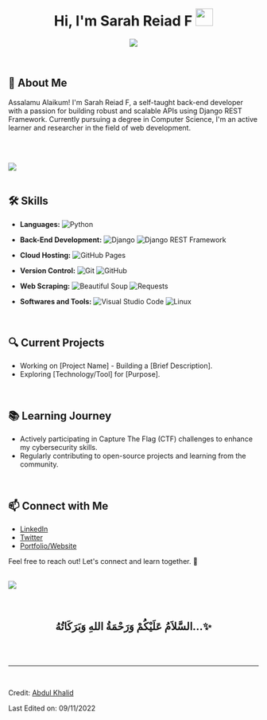 <h1 align="center"><b>Hi, I'm Sarah Reiad F </b><img src="https://media.giphy.com/media/hvRJCLFzcasrR4ia7z/giphy.gif" width="35"></h1>

<p align="center">
  <img src="https://readme-typing-svg.herokuapp.com?font=Time+New+Roman&color=cyan&size=25&center=true&vCenter=true&width=600&height=100&lines=Assalamu+O+Alaikum+Warahmatullah..&hearts;++;Self-taught+Back-End+Developer,;Django+REST+Framework+Enthusiast,;Computer+Science+Student,;Active+Learner/Researcher,;Passionate+about+building+scalable+APIs,<3">
</p>

<br>

## 🚀 About Me
Assalamu Alaikum! I'm Sarah Reiad F, a self-taught back-end developer with a passion for building robust and scalable APIs using Django REST Framework. Currently pursuing a degree in Computer Science, I'm an active learner and researcher in the field of web development.

<br><br>

<img src="https://user-images.githubusercontent.com/73097560/115834477-dbab4500-a447-11eb-908a-139a6edaec5c.gif"><br><br>

## 🛠️ Skills
- **Languages:**
  ![Python](https://img.shields.io/badge/Python%20-%2314354C.svg?style=for-the-badge&logo=python&logoColor=white)

- **Back-End Development:**
  ![Django](https://img.shields.io/badge/Django%20-%23092E20.svg?style=for-the-badge&logo=django&logoColor=white)
  ![Django REST Framework](https://img.shields.io/badge/Django_REST_Framework%20-%23092E20.svg?style=for-the-badge&logo=django&logoColor=white)

- **Cloud Hosting:**
  ![GitHub Pages](https://img.shields.io/badge/GitHub_Pages-%23327FC7.svg?style=for-the-badge&logo=github&logoColor=white)

- **Version Control:**
  ![Git](https://img.shields.io/badge/Git-%23F05033.svg?style=for-the-badge&logo=git&logoColor=white)
  ![GitHub](https://img.shields.io/badge/GitHub-%23121011.svg?style=for-the-badge&logo=github&logoColor=white)

- **Web Scraping:**
  ![Beautiful Soup](https://img.shields.io/badge/Beautiful_Soup%20-%2300FF00.svg?style=for-the-badge&logo=python&logoColor=white)
  ![Requests](https://img.shields.io/badge/Requests%20-%23092E20.svg?style=for-the-badge&logo=python&logoColor=white)

- **Softwares and Tools:**
  ![Visual Studio Code](https://img.shields.io/badge/VS_Code-0078d7.svg?style=for-the-badge&logo=visual-studio-code&logoColor=white)
  ![Linux](https://img.shields.io/badge/Linux-FCC624?style=for-the-badge&logo=linux&logoColor=black)

<br>

## 🔍 Current Projects
- Working on [Project Name] - Building a [Brief Description].
- Exploring [Technology/Tool] for [Purpose].

<br>

## 📚 Learning Journey
- Actively participating in Capture The Flag (CTF) challenges to enhance my cybersecurity skills.
- Regularly contributing to open-source projects and learning from the community.

<br>

## 📫 Connect with Me
- [LinkedIn](https://www.linkedin.com/in/your-linkedin-profile)
- [Twitter](https://twitter.com/your-twitter-profile)
- [Portfolio/Website](https://your-portfolio-website.com)

Feel free to reach out! Let's connect and learn together. 🌟

<br>
<img src="https://user-images.githubusercontent.com/73097560/115834477-dbab4500-a447-11eb-908a-139a6edaec5c.gif">
<br>
<br>
<br>

<div align='center'>

## <b>السَّلاَمُ عَلَيْكُمْ وَرَحْمَةُ اللهِ وَبَرَكَاتُهُ...✨</b>

</div>
<br>
 
<br>

---

<br>

Credit: [Abdul Khalid](https://github.com/0xabdulkhalid)

Last Edited on: 09/11/2022
